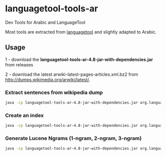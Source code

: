 # languagetool-tools-ar
Dev Tools for Arabic and LanguageTool

Most tools are extracted from [languagetool](http://github.com/languagetool-org/languagetool) and slightly adapted to Arabic. 


## Usage 

1 - download the **languagetool-tools-ar-4.8-jar-with-dependencies.jar** from releases

2 - download the latest arwiki-latest-pages-articles.xml.bz2 from http://dumps.wikimedia.org/arwiki/latest/. 

### Extract sentences from wikipedia dump 

```bash
java -cp languagetool-tools-ar-4.8-jar-with-dependencies.jar org.languagetool.dev.tools.WikipediaSentenceExtractor arwiki-latest-pages-articles.xml arwiki-latest-pages-articles.txt 
```



### Create an index   

```bash
java -cp languagetool-tools-ar-4.8-jar-with-dependencies.jar org.languagetool.dev.tools.TextIndexCreator index arwiki-latest-pages-articles.txt 
```


### Generate Lucene Ngrams (1-ngram, 2-ngram, 3-ngram)

 ```bash
 java -cp languagetool-tools-ar-4.8-jar-with-dependencies.jar org.languagetool.dev.tools.TextToNgram arwiki-latest-pages-articles.txt ngrams
 ```
